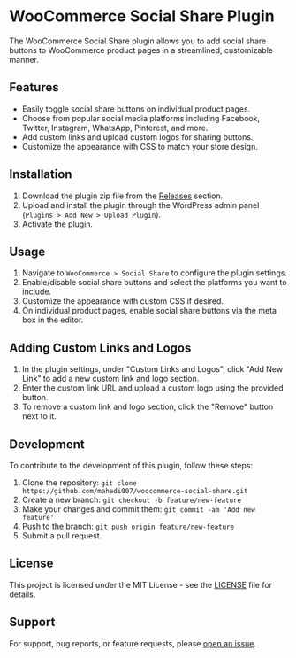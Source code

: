 # WooCommerce Social Share Plugin

The WooCommerce Social Share plugin allows you to add social share buttons to WooCommerce product pages in a streamlined, customizable manner.

## Features

- Easily toggle social share buttons on individual product pages.
- Choose from popular social media platforms including Facebook, Twitter, Instagram, WhatsApp, Pinterest, and more.
- Add custom links and upload custom logos for sharing buttons.
- Customize the appearance with CSS to match your store design.

## Installation

1. Download the plugin zip file from the [Releases](https://github.com/mahedi007/woocommerce-social-share/releases) section.
2. Upload and install the plugin through the WordPress admin panel (`Plugins > Add New > Upload Plugin`).
3. Activate the plugin.

## Usage

1. Navigate to `WooCommerce > Social Share` to configure the plugin settings.
2. Enable/disable social share buttons and select the platforms you want to include.
3. Customize the appearance with custom CSS if desired.
4. On individual product pages, enable social share buttons via the meta box in the editor.

## Adding Custom Links and Logos

1. In the plugin settings, under "Custom Links and Logos", click "Add New Link" to add a new custom link and logo section.
2. Enter the custom link URL and upload a custom logo using the provided button.
3. To remove a custom link and logo section, click the "Remove" button next to it.

## Development

To contribute to the development of this plugin, follow these steps:

1. Clone the repository: `git clone https://github.com/mahedi007/woocommerce-social-share.git`
2. Create a new branch: `git checkout -b feature/new-feature`
3. Make your changes and commit them: `git commit -am 'Add new feature'`
4. Push to the branch: `git push origin feature/new-feature`
5. Submit a pull request.

## License

This project is licensed under the MIT License - see the [LICENSE](LICENSE) file for details.

## Support

For support, bug reports, or feature requests, please [open an issue](https://github.com/mahedi007/woocommerce-social-share/issues).
